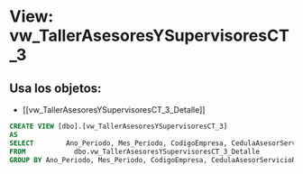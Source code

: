 # View: vw_TallerAsesoresYSupervisoresCT_3

## Usa los objetos:
- [[vw_TallerAsesoresYSupervisoresCT_3_Detalle]]

```sql
CREATE VIEW [dbo].[vw_TallerAsesoresYSupervisoresCT_3]
AS
SELECT        Ano_Periodo, Mes_Periodo, CodigoEmpresa, CedulaAsesorServicioResponsable, MAX(ValorVariable) AS ValorVariable, SUM(ValorNeto_MO) AS ValorNeto_MO, SUM(ValorNeto_MO) / MAX(ValorVariable) AS ValorBase_MO
FROM            dbo.vw_TallerAsesoresYSupervisoresCT_3_Detalle
GROUP BY Ano_Periodo, Mes_Periodo, CodigoEmpresa, CedulaAsesorServicioResponsable


```
